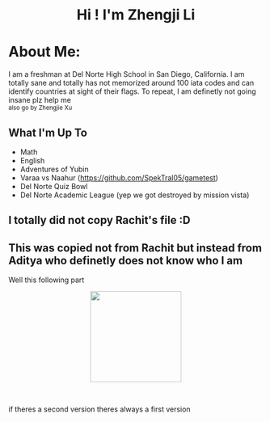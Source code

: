 <h1 align="center">Hi ! I'm Zhengji Li</h1>

#  About Me:
I am a freshman at Del Norte High School in San Diego, California. I am totally sane and totally has not memorized around 100 iata codes and can identify countries at sight of their flags. To repeat, I am definetly not going insane plz help me <br>
<small>also go by Zhengjie Xu</small>

##  What I'm Up To

- Math
- English
- Adventures of Yubin
- Varaa vs Naahur (https://github.com/SpekTral05/gametest)
- Del Norte Quiz Bowl
- Del Norte Academic League (yep we got destroyed by mission vista)


## I totally did not copy Rachit's file :D

## This was copied not from Rachit but instead from Aditya who definetly does not know who I am
Well this following part

<p align="center">
  <a href="https://github.com/xinjiav2">
    <img height="180" src="https://githubreadmestats-rho.vercel.app/api/top-langs/?username=xinjiav2&layout=compact&theme=dracula" />
  </a>
</p>

<br>

if theres a second version theres always a first version

